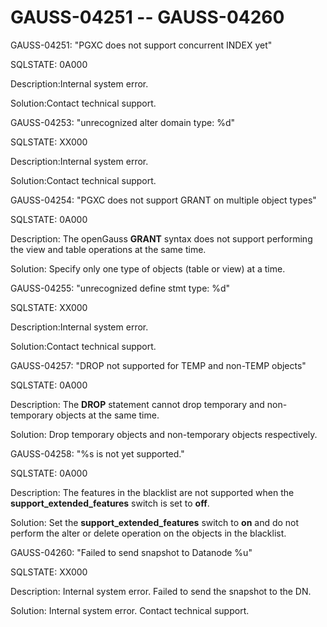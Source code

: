 # GAUSS-04251 -- GAUSS-04260<a name="EN-US_TOPIC_0302073201"></a>

GAUSS-04251: "PGXC does not support concurrent INDEX yet"

SQLSTATE: 0A000

Description:Internal system error.

Solution:Contact technical support.

GAUSS-04253: "unrecognized alter domain type: %d"

SQLSTATE: XX000

Description:Internal system error.

Solution:Contact technical support.

GAUSS-04254: "PGXC does not support GRANT on multiple object types"

SQLSTATE: 0A000

Description: The openGauss  **GRANT**  syntax does not support performing the view and table operations at the same time.

Solution: Specify only one type of objects \(table or view\) at a time.

GAUSS-04255: "unrecognized define stmt type: %d"

SQLSTATE: XX000

Description:Internal system error.

Solution:Contact technical support.

GAUSS-04257: "DROP not supported for TEMP and non-TEMP objects"

SQLSTATE: 0A000

Description: The  **DROP**  statement cannot drop temporary and non-temporary objects at the same time.

Solution: Drop temporary objects and non-temporary objects respectively.

GAUSS-04258: "%s is not yet supported."

SQLSTATE: 0A000

Description: The features in the blacklist are not supported when the  **support\_extended\_features**  switch is set to  **off**.

Solution: Set the  **support\_extended\_features**  switch to  **on**  and do not perform the alter or delete operation on the objects in the blacklist.

GAUSS-04260: "Failed to send snapshot to Datanode %u"

SQLSTATE: XX000

Description: Internal system error. Failed to send the snapshot to the DN.

Solution: Internal system error. Contact technical support.

